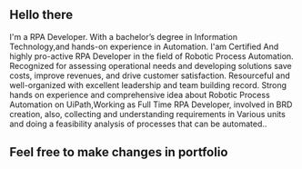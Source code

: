 ## Hello there

I'm a RPA Developer. With a bachelor’s degree in Information Technology,and hands-on experience in Automation. I'am Certified And highly pro-active RPA Developer in the field of Robotic Process Automation. Recognized for assessing operational needs and developing solutions save costs, improve revenues, and drive customer satisfaction. Resourceful and well-organized with excellent leadership and team building record. Strong hands on experience and comprehensive idea about Robotic Process Automation on UiPath,Working as Full Time RPA Developer, involved in BRD creation, also, collecting and understanding requirements in Various units and doing a feasibility analysis of processes that can be automated..

## Feel free to make changes in portfolio
